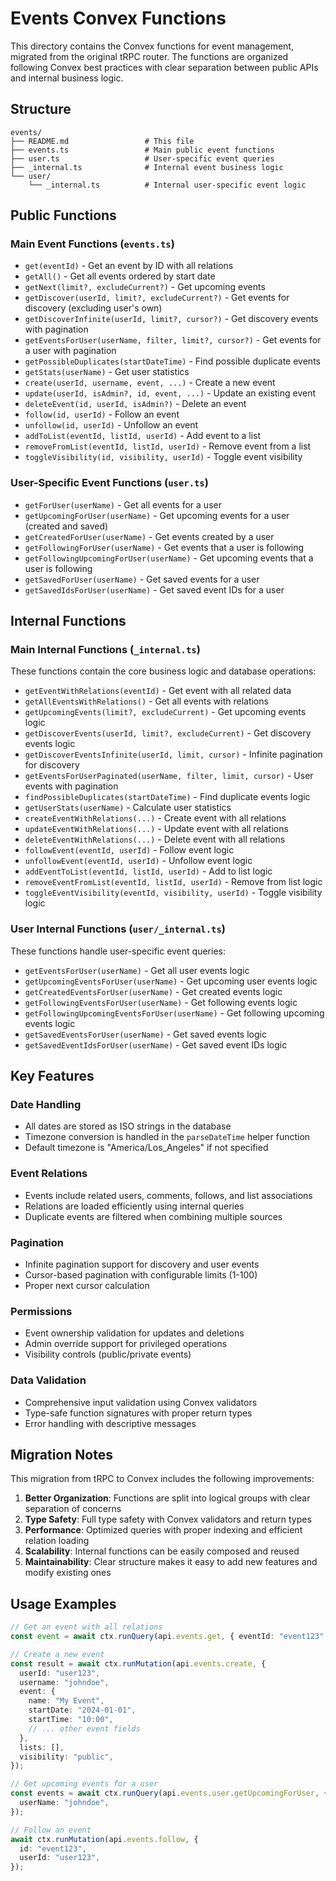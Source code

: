 # Events Convex Functions

This directory contains the Convex functions for event management, migrated from the original tRPC router. The functions are organized following Convex best practices with clear separation between public APIs and internal business logic.

## Structure

```
events/
├── README.md                 # This file
├── events.ts                 # Main public event functions
├── user.ts                   # User-specific event queries
├── _internal.ts              # Internal event business logic
└── user/
    └── _internal.ts          # Internal user-specific event logic
```

## Public Functions

### Main Event Functions (`events.ts`)

- `get(eventId)` - Get an event by ID with all relations
- `getAll()` - Get all events ordered by start date
- `getNext(limit?, excludeCurrent?)` - Get upcoming events
- `getDiscover(userId, limit?, excludeCurrent?)` - Get events for discovery (excluding user's own)
- `getDiscoverInfinite(userId, limit?, cursor?)` - Get discovery events with pagination
- `getEventsForUser(userName, filter, limit?, cursor?)` - Get events for a user with pagination
- `getPossibleDuplicates(startDateTime)` - Find possible duplicate events
- `getStats(userName)` - Get user statistics
- `create(userId, username, event, ...)` - Create a new event
- `update(userId, isAdmin?, id, event, ...)` - Update an existing event
- `deleteEvent(id, userId, isAdmin?)` - Delete an event
- `follow(id, userId)` - Follow an event
- `unfollow(id, userId)` - Unfollow an event
- `addToList(eventId, listId, userId)` - Add event to a list
- `removeFromList(eventId, listId, userId)` - Remove event from a list
- `toggleVisibility(id, visibility, userId)` - Toggle event visibility

### User-Specific Event Functions (`user.ts`)

- `getForUser(userName)` - Get all events for a user
- `getUpcomingForUser(userName)` - Get upcoming events for a user (created and saved)
- `getCreatedForUser(userName)` - Get events created by a user
- `getFollowingForUser(userName)` - Get events that a user is following
- `getFollowingUpcomingForUser(userName)` - Get upcoming events that a user is following
- `getSavedForUser(userName)` - Get saved events for a user
- `getSavedIdsForUser(userName)` - Get saved event IDs for a user

## Internal Functions

### Main Internal Functions (`_internal.ts`)

These functions contain the core business logic and database operations:

- `getEventWithRelations(eventId)` - Get event with all related data
- `getAllEventsWithRelations()` - Get all events with relations
- `getUpcomingEvents(limit?, excludeCurrent)` - Get upcoming events logic
- `getDiscoverEvents(userId, limit?, excludeCurrent)` - Get discovery events logic
- `getDiscoverEventsInfinite(userId, limit, cursor)` - Infinite pagination for discovery
- `getEventsForUserPaginated(userName, filter, limit, cursor)` - User events with pagination
- `findPossibleDuplicates(startDateTime)` - Find duplicate events logic
- `getUserStats(userName)` - Calculate user statistics
- `createEventWithRelations(...)` - Create event with all relations
- `updateEventWithRelations(...)` - Update event with all relations
- `deleteEventWithRelations(...)` - Delete event with all relations
- `followEvent(eventId, userId)` - Follow event logic
- `unfollowEvent(eventId, userId)` - Unfollow event logic
- `addEventToList(eventId, listId, userId)` - Add to list logic
- `removeEventFromList(eventId, listId, userId)` - Remove from list logic
- `toggleEventVisibility(eventId, visibility, userId)` - Toggle visibility logic

### User Internal Functions (`user/_internal.ts`)

These functions handle user-specific event queries:

- `getEventsForUser(userName)` - Get all user events logic
- `getUpcomingEventsForUser(userName)` - Get upcoming user events logic
- `getCreatedEventsForUser(userName)` - Get created events logic
- `getFollowingEventsForUser(userName)` - Get following events logic
- `getFollowingUpcomingEventsForUser(userName)` - Get following upcoming events logic
- `getSavedEventsForUser(userName)` - Get saved events logic
- `getSavedEventIdsForUser(userName)` - Get saved event IDs logic

## Key Features

### Date Handling

- All dates are stored as ISO strings in the database
- Timezone conversion is handled in the `parseDateTime` helper function
- Default timezone is "America/Los_Angeles" if not specified

### Event Relations

- Events include related users, comments, follows, and list associations
- Relations are loaded efficiently using internal queries
- Duplicate events are filtered when combining multiple sources

### Pagination

- Infinite pagination support for discovery and user events
- Cursor-based pagination with configurable limits (1-100)
- Proper next cursor calculation

### Permissions

- Event ownership validation for updates and deletions
- Admin override support for privileged operations
- Visibility controls (public/private events)

### Data Validation

- Comprehensive input validation using Convex validators
- Type-safe function signatures with proper return types
- Error handling with descriptive messages

## Migration Notes

This migration from tRPC to Convex includes the following improvements:

1. **Better Organization**: Functions are split into logical groups with clear separation of concerns
2. **Type Safety**: Full type safety with Convex validators and return types
3. **Performance**: Optimized queries with proper indexing and efficient relation loading
4. **Scalability**: Internal functions can be easily composed and reused
5. **Maintainability**: Clear structure makes it easy to add new features and modify existing ones

## Usage Examples

```typescript
// Get an event with all relations
const event = await ctx.runQuery(api.events.get, { eventId: "event123" });

// Create a new event
const result = await ctx.runMutation(api.events.create, {
  userId: "user123",
  username: "johndoe",
  event: {
    name: "My Event",
    startDate: "2024-01-01",
    startTime: "10:00",
    // ... other event fields
  },
  lists: [],
  visibility: "public",
});

// Get upcoming events for a user
const events = await ctx.runQuery(api.events.user.getUpcomingForUser, {
  userName: "johndoe",
});

// Follow an event
await ctx.runMutation(api.events.follow, {
  id: "event123",
  userId: "user123",
});
```
